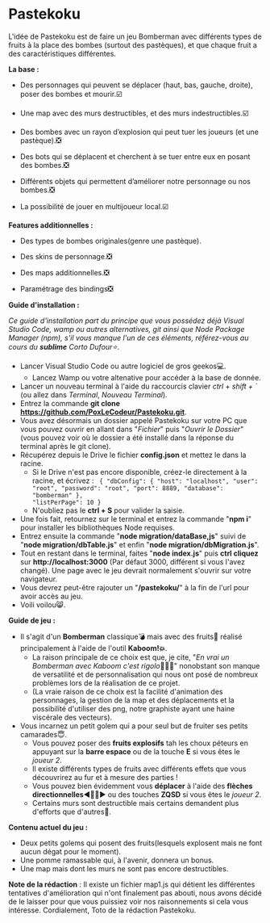 # Pastekoku

L'idée de Pastekoku est de faire un jeu Bomberman avec différents types de fruits à la place des bombes (surtout des pastèques), et que chaque fruit a des caractéristiques différentes.

**La base :**

- Des personnages qui peuvent se déplacer (haut, bas, gauche, droite), poser des bombes et mourir.☑️

- Une map avec des murs destructibles, et des murs indestructibles.☑️

- Des bombes avec un rayon d’explosion qui peut tuer les joueurs (et une pastèque).❎

- Des bots qui se déplacent et cherchent à se tuer entre eux en posant des bombes.❎

- Différents objets qui permettent d’améliorer notre personnage ou nos bombes.❎

- La possibilité de jouer en multijoueur local.☑️

**Features additionnelles :**

- Des types de bombes originales(genre une pastèque).

- Des skins de personnage.❎

- Des maps additionnelles.❎

- Paramétrage des bindings❎

**Guide d'installation :**

*Ce guide d'installation part du principe que vous possédez déjà Visual Studio Code, wamp ou autres alternatives, git ainsi que Node Package Manager (npm), s'il vous manque l'un de ces éléments, référez-vous au cours du **sublime** Corto Dufour⭐*.
- Lancer Visual Studio Code ou autre logiciel de gros geekos💻.
    - Lancez Wamp ou votre altenative pour accéder à la base de donnée.
- Lancer un nouveau terminal à l'aide du raccourcis clavier *ctrl + shift + `* (ou allez dans *Terminal*, *Nouveau Terminal*).
- Entrez la commande **git clone https://github.com/PoxLeCodeur/Pastekoku.git**.
- Vous avez désormais un dossier appelé Pastekoku sur votre PC que vous pouvez ouvrir en allant dans "*Fichier*" puis "*Ouvrir le Dossier*" (vous pouvez voir où le dossier a été installé dans la réponse du terminal après le git clone).
- Récupérez depuis le Drive le fichier **config.json** et mettez le dans la racine.
  - Si le Drive n'est pas encore disponible, créez-le directement à la racine, et écrivez :
     <code> 
{
  "dbConfig": {
    "host": "localhost",
    "user": "root",
    "password": "root",
    "port": 8889,
    "database": "bomberman"
  },
  "listPerPage": 10
}</code>
  - N'oubliez pas le **ctrl + S** pour valider la saisie.
- Une fois fait, retournez sur le terminal et entrez la commande "**npm i**" pour installer les bibliothèques Node requises.
- Entrez ensuite la commande "**node migration/dataBase,js**" suivi de "**node migration/dbTable.js**" et enfin "**node migration/dbMigration.js**".
- Tout en restant dans le terminal, faites "**node index.js**" puis **ctrl cliquez** sur **http://localhost:3000** (Par défaut 3000, différent si vous l'avez changé). Une page avec le jeu devrait normalement s'ouvrir sur votre navigateur.
- Vous devrez peut-être rajouter un "**/pastekoku/**" à la fin de l'url pour avoir accès au jeu.
- Voili voilou😸.

**Guide de jeu :**
- Il s'agit d'un **Bomberman** classique💣 mais avec des fruits🍉 réalisé principalement à l'aide de l'outil **Kaboom!💥**.
  - La raison principale de ce choix est que, je cite, "*En vrai un Bomberman avec Kaboom c'est rigolo*🧠🧠🧠" nonobstant son manque de versatilité et de personnalisation qui nous ont posé de nombreux problèmes lors de la réalisation de ce projet.
  - (La vraie raison de ce choix est la facilité d'animation des personnages, la gestion de la map et des déplacements et la possibilité d'utiliser des png, notre graphiste ayant une haine viscérale des vecteurs).
- Vous incarnez un petit golem qui a pour seul but de fruiter ses petits camarades😇.
  - Vous pouvez poser des **fruits explosifs** tah les choux péteurs en appuyant sur la **barre espace** ou de la touche **E** si vous êtes le *joueur 2*.
  - Il existe différents types de fruits avec différents effets que vous découvrirez au fur et à mesure des parties !
  - Vous pouvez bien évidemment vous **déplacer** à l'aide des **flèches directionnelles**◀️🔼🔽▶️ ou des touches **ZQSD** si vous êtes le *joueur 2*.
  - Certains murs sont destructible mais certains demandent plus d'efforts que d'autres🧱.

**Contenu actuel du jeu :**
- Deux petits golems qui posent des fruits(lesquels explosent mais ne font aucun dégat pour le moment).
- Une pomme ramassable qui, à l'avenir, donnera un bonus.
- Une map mais dont les murs ne sont pas encore destructibles.

**Note de la rédaction** : 
Il existe un fichier map1.js qui détient les différentes tentatives d'amélioration qui n'ont finalement pas abouti, nous avons décidé de le laisser pour que vous puissiez voir nos raisonnements si cela vous intéresse.
Cordialement, Toto de la rédaction Pastekoku.
